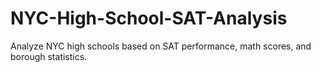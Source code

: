 # NYC-High-School-SAT-Analysis
Analyze NYC high schools based on SAT performance, math scores, and borough statistics.
